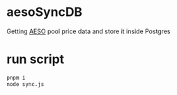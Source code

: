 # aesoSyncDB
Getting [AESO](http://ets.aeso.ca/) pool price data and store it inside Postgres

# run script
```bash
pnpm i
node sync.js
```